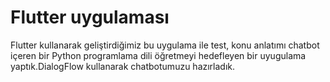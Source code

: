 # Flutter uygulaması

Flutter kullanarak geliştirdiğimiz bu uygulama ile test, konu anlatımı chatbot içeren bir Python programlama dili öğretmeyi hedefleyen bir uyugulama yaptık.DialogFlow kullanarak chatbotumuzu hazırladık.
